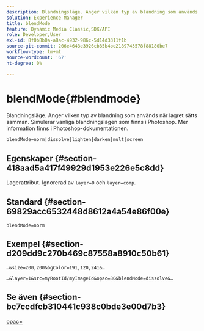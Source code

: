 ```yaml
---
description: Blandningsläge. Anger vilken typ av blandning som används när lagret sätts samman. Simulerar vanliga blandningslägen som finns i Photoshop. Mer information finns i Photoshop-dokumentationen.
solution: Experience Manager
title: blendMode
feature: Dynamic Media Classic,SDK/API
role: Developer,User
exl-id: 8f0b8b0a-a8ac-4932-986c-5d14d3311f1b
source-git-commit: 206e4643e3926cb85b4be2189743578f88180be7
workflow-type: tm+mt
source-wordcount: '67'
ht-degree: 0%

---
```


# blendMode{#blendmode}

Blandningsläge. Anger vilken typ av blandning som används när lagret sätts samman. Simulerar vanliga blandningslägen som finns i Photoshop. Mer information finns i Photoshop-dokumentationen.

`blendMode=norm|dissolve|lighten|darken|mult|screen`

## Egenskaper {#section-418aad5a417f49929d1953e226e5c8dd}

Lagerattribut. Ignorerad av `layer=0` och `layer=comp`.

## Standard {#section-69829acc6532448d8612a4a54e86f00e}

`blendMode=norm`

## Exempel {#section-d209dd9c270b469c87558a8910c50b61}

`…&size=200,200&bgColor=191,120,241&…`

`…&layer=1&src=myRootId/myImageId&opac=80&blendMode=dissolve&…`

## Se även {#section-bc7ccdfcb310441c938c0bde3e00d7b3}

[opac=](../../../../../is-api/http-ref/image-serving-api-ref/c-http-protocol-reference/c-command-reference/r-opac.md#reference-d2269b51aca34599a08d0a46ee5c27e5)
